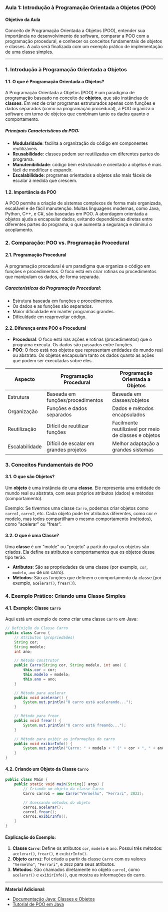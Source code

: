 ### Aula 1: Introdução à Programação Orientada a Objetos (POO)

#### Objetivo da Aula
Conceito de Programação Orientada a Objetos (POO), entender sua importância no desenvolvimento de software, comparar a POO com a programação procedural, e conhecer os conceitos fundamentais de objetos e classes. A aula será finalizada com um exemplo prático de implementação de uma classe simples.



---

### 1. Introdução à Programação Orientada a Objetos

#### 1.1. O que é Programação Orientada a Objetos?
A Programação Orientada a Objetos (POO) é um paradigma de programação baseado no conceito de **objetos**, que são instâncias de **classes**. Em vez de criar programas estruturados apenas com funções e dados separados (como na programação procedural), a POO organiza o software em torno de objetos que combinam tanto os dados quanto o comportamento.

##### Principais Características da POO:
- **Modularidade**: facilita a organização do código em componentes reutilizáveis.
- **Reusabilidade**: classes podem ser reutilizadas em diferentes partes do programa.
- **Manutenibilidade**: código bem estruturado e orientado a objetos é mais fácil de modificar e expandir.
- **Escalabilidade**: programas orientados a objetos são mais fáceis de escalar à medida que crescem.

#### 1.2. Importância da POO
A POO permite a criação de sistemas complexos de forma mais organizada, escalável e de fácil manutenção. Muitas linguagens modernas, como Java, Python, C++, e C#, são baseadas em POO. A abordagem orientada a objetos ajuda a encapsular dados, evitando dependências diretas entre diferentes partes do programa, o que aumenta a segurança e diminui o acoplamento.

### 2. Comparação: POO vs. Programação Procedural

#### 2.1. Programação Procedural
A programação procedural é um paradigma que organiza o código em funções e procedimentos. O foco está em criar rotinas ou procedimentos que manipulam os dados, de forma separada.

##### Características da Programação Procedural:
- Estrutura baseada em funções e procedimentos.
- Os dados e as funções são separados.
- Maior dificuldade em manter programas grandes.
- Dificuldade em reaproveitar código.

#### 2.2. Diferença entre POO e Procedural
- **Procedural**: O foco está nas ações e rotinas (procedimentos) que o programa executa. Os dados são passados entre funções.
- **POO**: O foco está nos objetos que representam entidades do mundo real ou abstrato. Os objetos encapsulam tanto os dados quanto as ações que podem ser executadas sobre eles.

| **Aspecto**        | **Programação Procedural**       | **Programação Orientada a Objetos** |
|--------------------|----------------------------------|------------------------------------|
| Estrutura          | Baseada em funções/procedimentos | Baseada em classes/objetos         |
| Organização        | Funções e dados separados        | Dados e métodos encapsulados      |
| Reutilização       | Difícil de reutilizar funções    | Facilmente reutilizável por meio de classes e objetos |
| Escalabilidade     | Difícil de escalar em grandes projetos | Melhor adaptação a grandes sistemas |

### 3. Conceitos Fundamentais de POO

#### 3.1. O que são Objetos?
Um **objeto** é uma instância de uma **classe**. Ele representa uma entidade do mundo real ou abstrata, com seus próprios atributos (dados) e métodos (comportamento). 

Exemplo: Se tivermos uma classe `Carro`, podemos criar objetos como `carro1`, `carro2`, etc. Cada objeto pode ter atributos diferentes, como cor e modelo, mas todos compartilham o mesmo comportamento (métodos), como "acelerar" ou "frear".

#### 3.2. O que é uma Classe?
Uma **classe** é um "molde" ou "projeto" a partir do qual os objetos são criados. Ela define os atributos e comportamentos que os objetos desse tipo terão.

- **Atributos**: São as propriedades de uma classe (por exemplo, `cor`, `modelo`, `ano` de um carro).
- **Métodos**: São as funções que definem o comportamento da classe (por exemplo, `acelerar()`, `frear()`).

### 4. Exemplo Prático: Criando uma Classe Simples

#### 4.1. Exemplo: Classe `Carro`

Aqui está um exemplo de como criar uma classe `Carro` em Java:

```java
// Definição da Classe Carro
public class Carro {
    // Atributos (propriedades)
    String cor;
    String modelo;
    int ano;

    // Método construtor
    public Carro(String cor, String modelo, int ano) {
        this.cor = cor;
        this.modelo = modelo;
        this.ano = ano;
    }

    // Método para acelerar
    public void acelerar() {
        System.out.println("O carro está acelerando...");
    }

    // Método para frear
    public void frear() {
        System.out.println("O carro está freando...");
    }

    // Método para exibir as informações do carro
    public void exibirInfo() {
        System.out.println("Carro: " + modelo + " (" + cor + ", " + ano + ")");
    }
}
```

#### 4.2. Criando um Objeto da Classe `Carro`

```java
public class Main {
    public static void main(String[] args) {
        // Criando um objeto da classe Carro
        Carro carro1 = new Carro("Vermelho", "Ferrari", 2022);

        // Acessando métodos do objeto
        carro1.acelerar();
        carro1.frear();
        carro1.exibirInfo();
    }
}
```

#### Explicação do Exemplo:
1. **Classe `Carro`**: Define os atributos `cor`, `modelo` e `ano`. Possui três métodos: `acelerar()`, `frear()`, e `exibirInfo()`.
2. **Objeto `carro1`**: Foi criado a partir da classe `Carro` com os valores `"Vermelho"`, `"Ferrari"`, e `2022` para seus atributos.
3. **Métodos**: São chamados diretamente no objeto `carro1`, como `acelerar()` e `exibirInfo()`, que mostra as informações do carro.

---


**Material Adicional**: 
- [Documentação Java: Classes e Objetos](https://docs.oracle.com/javase/tutorial/java/concepts/class.html)
- [Tutorial de POO em Java](https://www.w3schools.com/java/java_oop.asp)

